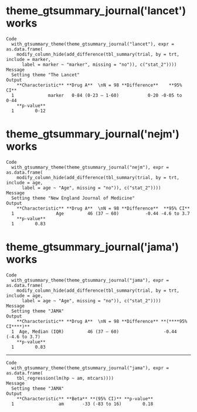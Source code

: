 # theme_gtsummary_journal('lancet') works

    Code
      with_gtsummary_theme(theme_gtsummary_journal("lancet"), expr = as.data.frame(
        modify_column_hide(add_difference(tbl_summary(trial, by = trt, include = marker,
          label = marker ~ "marker", missing = "no")), c("stat_2"))))
    Message
      Setting theme "The Lancet"
    Output
        **Characteristic** **Drug A**  \nN = 98 **Difference**    **95% CI**
      1             marker   0·84 (0·23 – 1·60)           0·20 -0·05 to 0·44
        **p-value**
      1        0·12

# theme_gtsummary_journal('nejm') works

    Code
      with_gtsummary_theme(theme_gtsummary_journal("nejm"), expr = as.data.frame(
        modify_column_hide(add_difference(tbl_summary(trial, by = trt, include = age,
          label = age ~ "Age", missing = "no")), c("stat_2"))))
    Message
      Setting theme "New England Journal of Medicine"
    Output
        **Characteristic** **Drug A**  \nN = 98 **Difference**  **95% CI**
      1                Age         46 (37 – 60)          -0.44 -4.6 to 3.7
        **p-value**
      1        0.83

# theme_gtsummary_journal('jama') works

    Code
      with_gtsummary_theme(theme_gtsummary_journal("jama"), expr = as.data.frame(
        modify_column_hide(add_difference(tbl_summary(trial, by = trt, include = age,
          label = age ~ "Age", missing = "no")), c("stat_2"))))
    Message
      Setting theme "JAMA"
    Output
        **Characteristic** **Drug A**  \nN = 98 **Difference** **(****95% CI****)**
      1  Age, Median (IQR)         46 (37 – 60)                 -0.44 (-4.6 to 3.7)
        **p-value**
      1        0.83

---

    Code
      with_gtsummary_theme(theme_gtsummary_journal("jama"), expr = as.data.frame(
        tbl_regression(lm(hp ~ am, mtcars))))
    Message
      Setting theme "JAMA"
    Output
        **Characteristic** **Beta** **(95% CI)** **p-value**
      1                 am       -33 (-83 to 16)        0.18

